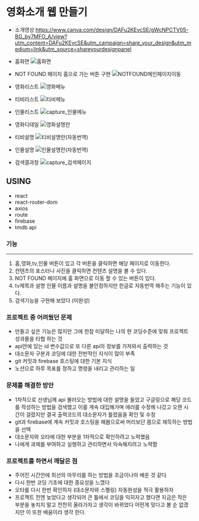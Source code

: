 # 영화소개 웹 만들기
- 소개영상
https://www.canva.com/design/DAFu2KEvcSE/gWcNPCTV05-BG_by7MFO_A/view?utm_content=DAFu2KEvcSE&utm_campaign=share_your_design&utm_medium=link&utm_source=shareyourdesignpanel

- 홈화면
![홈화면](https://github.com/rochelimit1/movieapp1/assets/138188520/3bad9bfe-fbc6-431f-9b24-d5feb21591ab)

- NOT FOUND 페이지 홈으로 가는 버튼 구현
![NOTFOUND메인페이지이동](https://github.com/rochelimit1/movieapp1/assets/138188520/07a9bc93-5e15-4990-a933-2312eb25f3eb)

- 영화리스트
![영화메뉴](https://github.com/rochelimit1/movieapp1/assets/138188520/a2559f43-5b0f-4845-8c27-475371caf3dd)

- 티비리스트
![티비메뉴](https://github.com/rochelimit1/movieapp1/assets/138188520/012a5c9e-9ef4-480f-a57f-f2cea85132c3)

- 인물리스트
![capture_인물메뉴](https://github.com/rochelimit1/movieapp1/assets/138188520/24a8ff73-cfb3-47c4-afbe-ca69195e1902)


- 영화디테일
![영화설명란](https://github.com/rochelimit1/movieapp1/assets/138188520/e9e814d7-cc58-4f0a-b73f-eda3456ddf30)

- 티비설명
![티비설명란(자동번역)](https://github.com/rochelimit1/movieapp1/assets/138188520/bcbd6684-5551-47f1-8119-ba54f8b91502)

- 인물설명
![인물설명란(자동번역)](https://github.com/rochelimit1/movieapp1/assets/138188520/c1bbb043-b205-4648-bef9-b925b8f593f2)

- 검색결과창
![capture_검색페이지](https://github.com/rochelimit1/movieapp1/assets/138188520/69628883-d08a-4e57-80bd-5882ba24a460)




## USING
- react
- react-router-dom
- axios
- route
- firebase
- tmdb api

### 기능

---

1. 홈,영화,tv,인물 버튼이 있고 각 버튼을 클릭하면 해당 페이지로 이동한다.
2. 컨텐츠의 포스터나 사진을 클릭하면 컨텐츠 설명을 볼 수 있다.
3. NOT FOUND 페이지에 홈 화면으로 이동 할 수 있는 버튼이 있다.
4. tv제목과 설명 인물 이름과 설명을 불안정하지만 한글로 자동번역 해주는 기능이 있다.
5. 검색기능을 구현해 보았다 (미완성)


### 프로젝트 중 어려웠던 문제



 
- 만들고 싶은 기능은 많지만 그에 한참 미달하는 나의 현 코딩수준에 맞춰 프로젝트 성과물을 타협 하는 것
- api안에 있는 id 변수값으로 또 다른 api의 정보를 가져와서 출력하는 것
- 대소문자 구분과 코딩에 대한 전반적인 지식이 많이 부족
- git 커밋과 firebase 호스팅에 대한 기본 지식
- 노션으로 하루 목표를 정하고 명령을 내리고 관리하는 일

### 문제를 해결한 방안



- 1차적으로 선생님께 api 불러오는 방법에 대한 설명을 들었고 구글링으로 해당 코드를 작성하는 방법을 검색했고
      이를 계속 대입해가며 에러를 수정해 나갔고 오랜 시간이 걸렸지만 결국 출력코드의 대소문자가 틀렸음을 확인 및 수정
- git과 firebase에 계속 커밋과 호스팅을 해봄으로써 머리보단 몸으로 체득하는 방법을 선택
- 대소문자와 오타에 대한 부분을 1차적으로 확인하려고 노력했음
- 나에게 과제를 부여하고 실행하고 관리하면서 익숙해지려고 노력함

### 프로젝트를 하면서 깨달은 점




- 주어진 시간안에 최선의 마무리를 하는 방법을 조금이나마 배운 것 같다
- 다시 한번 코딩 기초에 대한 중요성을 느꼈다
- 오타를 다시 한번 확인하자 (대소문자와 스펠링) 자동완성을 적극 활용하자
- 프로젝트 전엔 늦었다고 생각되어 큰 틀에서 코딩을 익히자고 했다면 지금은 작은 부분을 놓치지 말고 천천히 올라가자고 생각이 바뀌었다
어떤게 맞다고 볼 순 없겠지만 이 또한 배움이라 생각 한다.

 
